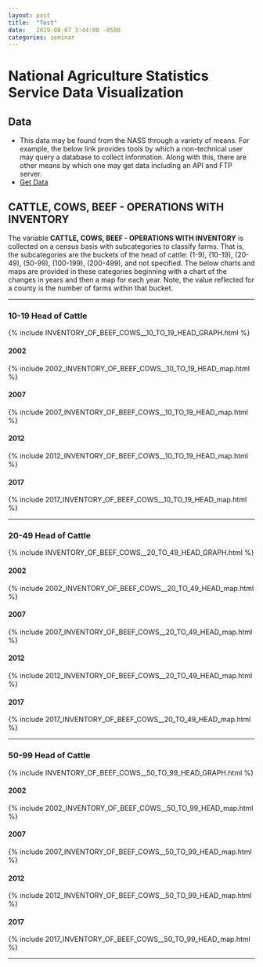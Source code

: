 ```yaml
---
layout: post
title:  "Test"
date:   2019-08-07 3:44:00 -0500
categories: seminar
---
```


# National Agriculture Statistics Service Data Visualization 

## Data
- This data may be found from the NASS through a variety of means. For example, the below link provides tools by which a non-technical user may query a database to collect information. Along with this, there are other means by which one may get data including an API and FTP server.
- [Get Data](https://quickstats.nass.usda.gov/)

  
## CATTLE, COWS, BEEF - OPERATIONS WITH INVENTORY
The variable **CATTLE, COWS, BEEF - OPERATIONS WITH INVENTORY** is collected on a census basis with subcategories to classify farms. That is, the subcategories are the buckets of the head of cattle: (1-9), (10-19), (20-49), (50-99), (100-199), (200-499), and not specified. The below charts and maps are provided in these categories beginning with a chart of the changes in years and then a map for each year. Note, the value reflected for a county is the number of farms within that bucket.

---
### 10-19 Head of Cattle
{% include INVENTORY_OF_BEEF_COWS__10_TO_19_HEAD_GRAPH.html %}
#### 2002
{% include 2002_INVENTORY_OF_BEEF_COWS__10_TO_19_HEAD_map.html %}
#### 2007
{% include 2007_INVENTORY_OF_BEEF_COWS__10_TO_19_HEAD_map.html %}
#### 2012
{% include 2012_INVENTORY_OF_BEEF_COWS__10_TO_19_HEAD_map.html %}
#### 2017
{% include 2017_INVENTORY_OF_BEEF_COWS__10_TO_19_HEAD_map.html %}

---
### 20-49 Head of Cattle
{% include INVENTORY_OF_BEEF_COWS__20_TO_49_HEAD_GRAPH.html %}
#### 2002
{% include 2002_INVENTORY_OF_BEEF_COWS__20_TO_49_HEAD_map.html %}
#### 2007
{% include 2007_INVENTORY_OF_BEEF_COWS__20_TO_49_HEAD_map.html %}
#### 2012
{% include 2012_INVENTORY_OF_BEEF_COWS__20_TO_49_HEAD_map.html %}
#### 2017
{% include 2017_INVENTORY_OF_BEEF_COWS__20_TO_49_HEAD_map.html %}

---
### 50-99 Head of Cattle
{% include INVENTORY_OF_BEEF_COWS__50_TO_99_HEAD_GRAPH.html %}
#### 2002
{% include 2002_INVENTORY_OF_BEEF_COWS__50_TO_99_HEAD_map.html %}
#### 2007
{% include 2007_INVENTORY_OF_BEEF_COWS__50_TO_99_HEAD_map.html %}
#### 2012
{% include 2012_INVENTORY_OF_BEEF_COWS__50_TO_99_HEAD_map.html %}
#### 2017
{% include 2017_INVENTORY_OF_BEEF_COWS__50_TO_99_HEAD_map.html %}

---

